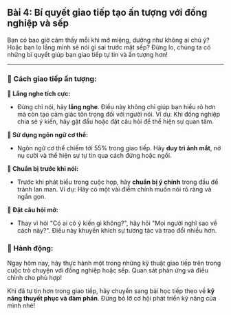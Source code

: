 ## Bài 4: Bí quyết giao tiếp tạo ấn tượng với đồng nghiệp và sếp

Bạn có bao giờ cảm thấy mỗi khi mở miệng, dường như không ai chú ý? Hoặc bạn lo lắng mình sẽ nói gì sai trước mặt sếp? Đừng lo, chúng ta có những bí quyết giúp bạn giao tiếp tự tin và ấn tượng hơn!

---

### 📌 Cách giao tiếp ấn tượng:

**🔹 Lắng nghe tích cực:**
- Đừng chỉ nói, hãy **lắng nghe**. Điều này không chỉ giúp bạn hiểu rõ hơn mà còn tạo cảm giác tôn trọng đối với người nói. Ví dụ: Khi đồng nghiệp chia sẻ ý kiến, hãy gật đầu hoặc đặt câu hỏi để thể hiện sự quan tâm.

**🔹 Sử dụng ngôn ngữ cơ thể:**
- Ngôn ngữ cơ thể chiếm tới 55% trong giao tiếp. Hãy **duy trì ánh mắt**, nở nụ cười và thể hiện sự tự tin qua cách đứng hoặc ngồi.

**🔹 Chuẩn bị trước khi nói:**
- Trước khi phát biểu trong cuộc họp, hãy **chuẩn bị ý chính** trong đầu để tránh lan man. Ví dụ: Hãy có một vài điểm chính muốn nói rõ ràng và ngắn gọn.

**🔹 Đặt câu hỏi mở:**
- Thay vì hỏi "Có ai có ý kiến gì không?", hãy hỏi "Mọi người nghĩ sao về cách này?". Điều này khuyến khích sự tương tác và trao đổi nhiều hơn.

### 🚀 Hành động:

Ngay hôm nay, hãy thực hành một trong những kỹ thuật giao tiếp trên trong cuộc trò chuyện với đồng nghiệp hoặc sếp. Quan sát phản ứng và điều chỉnh cho phù hợp!

Khi đã tự tin hơn trong giao tiếp, hãy chuyển sang bài học tiếp theo về **kỹ năng thuyết phục và đàm phán**. Đừng bỏ lỡ cơ hội phát triển kỹ năng của mình nhé!